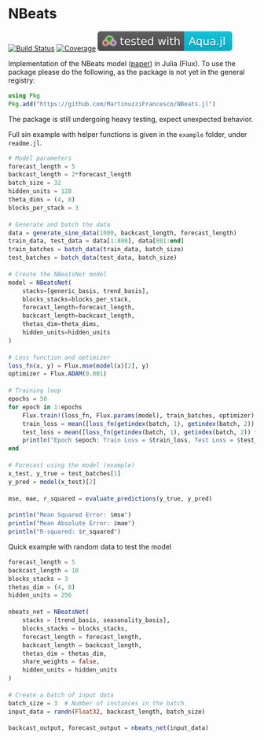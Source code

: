 # NBeats

[![Build Status](https://github.com/MartinuzziFrancesco/NBeats.jl/actions/workflows/CI.yml/badge.svg?branch=main)](https://github.com/MartinuzziFrancesco/NBeats.jl/actions/workflows/CI.yml?query=branch%3Amain)
[![Coverage](https://codecov.io/gh/MartinuzziFrancesco/NBeats.jl/branch/main/graph/badge.svg)](https://codecov.io/gh/MartinuzziFrancesco/NBeats.jl)
[![Aqua](https://raw.githubusercontent.com/JuliaTesting/Aqua.jl/master/badge.svg)](https://github.com/JuliaTesting/Aqua.jl)

Implementation of the NBeats model ([paper](https://arxiv.org/abs/1905.10437)) in Julia (Flux). To use the package please do the following, as the package is not yet in the general registry:
```julia
using Pkg
Pkg.add("https://github.com/MartinuzziFrancesco/NBeats.jl")
```
The package is still undergoing heavy testing, expect unexpected behavior.


Full sin example with helper functions is given in the `example` folder, under `readme.jl`.
```julia
# Model parameters
forecast_length = 5
backcast_length = 2*forecast_length
batch_size = 32
hidden_units = 128
theta_dims = (4, 8)
blocks_per_stack = 3

# Generate and batch the data
data = generate_sine_data(1000, backcast_length, forecast_length)
train_data, test_data = data[1:800], data[801:end]
train_batches = batch_data(train_data, batch_size)
test_batches = batch_data(test_data, batch_size)

# Create the NBeatsNet model
model = NBeatsNet(
    stacks=[generic_basis, trend_basis],
    blocks_stacks=blocks_per_stack,
    forecast_length=forecast_length,
    backcast_length=backcast_length,
    thetas_dim=theta_dims,
    hidden_units=hidden_units
)

# Loss function and optimizer
loss_fn(x, y) = Flux.mse(model(x)[2], y)
optimizer = Flux.ADAM(0.001)

# Training loop
epochs = 50
for epoch in 1:epochs
    Flux.train!(loss_fn, Flux.params(model), train_batches, optimizer)
    train_loss = mean([loss_fn(getindex(batch, 1), getindex(batch, 2)) for batch in train_batches])
    test_loss = mean([loss_fn(getindex(batch, 1), getindex(batch, 2)) for batch in test_batches])
    println("Epoch $epoch: Train Loss = $train_loss, Test Loss = $test_loss")
end

# Forecast using the model (example)
x_test, y_true = test_batches[1]
y_pred = model(x_test)[2]

mse, mae, r_squared = evaluate_predictions(y_true, y_pred)

println("Mean Squared Error: $mse")
println("Mean Absolute Error: $mae")
println("R-squared: $r_squared")
```

Quick example with random data to test the model
```julia
forecast_length = 5
backcast_length = 10
blocks_stacks = 3
thetas_dim = (4, 8)
hidden_units = 256

nbeats_net = NBeatsNet(
    stacks = [trend_basis, seasonality_basis],
    blocks_stacks = blocks_stacks,
    forecast_length = forecast_length,
    backcast_length = backcast_length,
    thetas_dim = thetas_dim,
    share_weights = false,
    hidden_units = hidden_units
)

# Create a batch of input data
batch_size = 3  # Number of instances in the batch
input_data = randn(Float32, backcast_length, batch_size)

backcast_output, forecast_output = nbeats_net(input_data)
```
